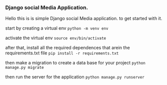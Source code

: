 ### Django social Media Application. 


Hello this is is simple Django social Media application. 
to get started with it. 

start by creating a virtual env 
`python -m venv env`

activate the virtual env 
`source env/bin/activate`

after that, install all the required dependences that arein the requirements.txt file
`pip install -r requirements.txt`


then make a migration to create a data base for your project 
`python manage.py migrate`


then run the server for the application
`python manage.py runserver`
